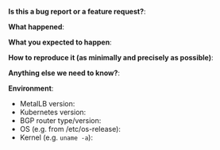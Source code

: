 **Is this a bug report or a feature request?**:



**What happened**:



**What you expected to happen**:



**How to reproduce it (as minimally and precisely as possible)**:



**Anything else we need to know?**:



**Environment**:
- MetalLB version:
- Kubernetes version:
- BGP router type/version:
- OS (e.g. from /etc/os-release):
- Kernel (e.g. `uname -a`):
